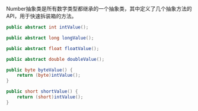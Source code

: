 Number抽象类是所有数字类型都继承的一个抽象类，其中定义了几个抽象方法的API，用于快速拆装箱的方法。

```java
public abstract int intValue();

public abstract long longValue();

public abstract float floatValue();

public abstract double doubleValue();

public byte byteValue() {
    return (byte)intValue();
}

public short shortValue() {
    return (short)intValue();
}
```
